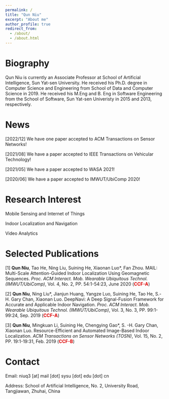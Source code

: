 ```yaml
---
permalink: /
title: "Qun Niu"
excerpt: "About me"
author_profile: true
redirect_from: 
  - /about/
  - /about.html
---
```




Biography
======

Qun Niu is currently an Associate Professor at School of Artificial Intelligence, Sun Yat-sen University.
He received his Ph.D. degree in Computer Science and Engineering from School of Data and Computer Science in 2019. He received his M.Eng and B. Eng in Software Engineering from the School of Software, Sun Yat-sen Univeristy in 2015 and 2013, respectively.



News
======

[2022/12] We have one paper accepted to ACM Transactions on Sensor Networks!

[2021/08] We have a paper accepted to IEEE Transactions on Vehicular Technology!

[2021/05] We have a paper accepted to WASA 2021!

[2020/06] We have a paper accepted to IMWUT/UbiComp 2020! 




Research Interest
======

Mobile Sensing and Internet of Things

Indoor Localization and Navigation

Video Analytics



Selected Publications
======

[1]  **Qun Niu**, Tao He, Ning Liu, Suining He, Xiaonan Luo*, Fan Zhou. MAIL: Multi-Scale Attention-Guided Indoor Localization Using Geomagnetic Sequences. *Proc. ACM Interact. Mob. Wearable Ubiquitous Technol. (IMWUT/UbiComp)*, Vol. 4, No. 2, PP. 54:1-54:23, June 2020 (**<font color="#dd0000">CCF-A</font>**)

[2]  **Qun Niu**, Ning Liu*, Jianjun Huang, Yangze Luo, Suining He, Tao He, S.-H. Gary Chan, Xiaonan Luo. DeepNavi: A Deep Signal-Fusion Framework for Accurate and Applicable Indoor Navigation. *Proc. ACM Interact. Mob. Wearable Ubiquitous Technol. (IMWUT/UbiComp)*, Vol. 3, No. 3, PP. 99:1-99:24, Sep. 2019 (**<font color="#dd0000">CCF-A</font>**)

[3]  **Qun Niu**, Mingkuan Li, Suining He, Chengying Gao*, S. -H. Gary Chan, Xiaonan Luo. Resource-Efficient and Automated Image-Based Indoor Localization. *ACM Transactions on Sensor Networks (TOSN)*, Vol. 15, No. 2, PP. 19:1-19:31, Feb. 2019 (**<font color="#dd0000">CCF-B</font>**)



Contact
======
Email: niuq3 [at] mail [dot] sysu [dot] edu [dot] cn

Address: School of Artificial Intelligence, No. 2, University Road, Tangjiawan, Zhuhai, China


